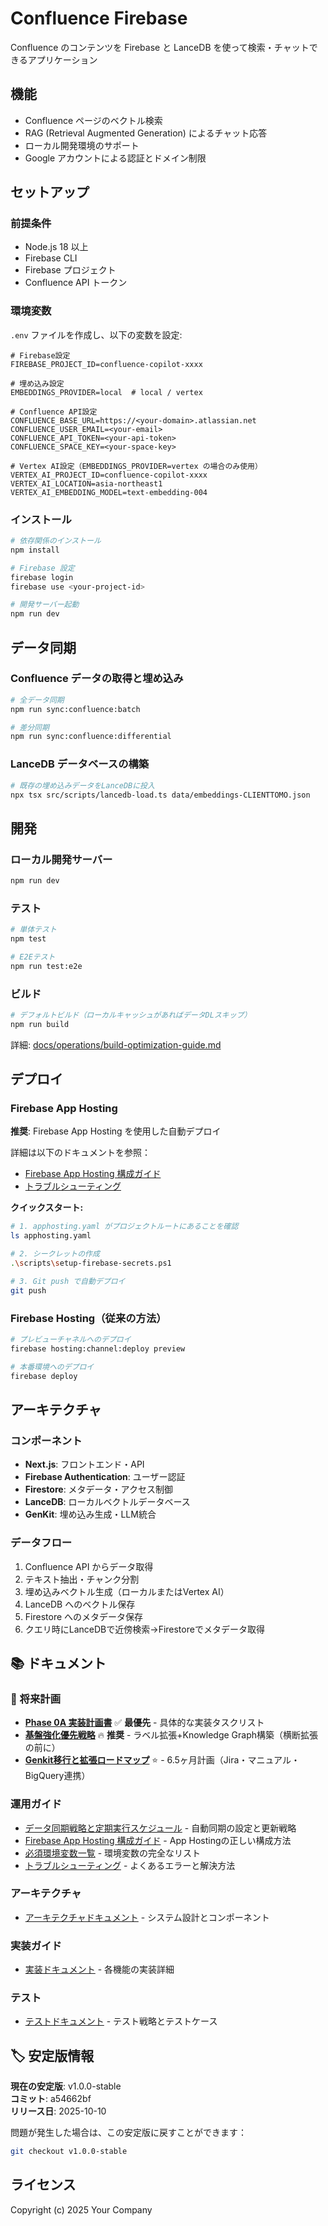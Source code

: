 # Confluence Firebase

Confluence のコンテンツを Firebase と LanceDB を使って検索・チャットできるアプリケーション

## 機能

- Confluence ページのベクトル検索
- RAG (Retrieval Augmented Generation) によるチャット応答
- ローカル開発環境のサポート
- Google アカウントによる認証とドメイン制限

## セットアップ

### 前提条件

- Node.js 18 以上
- Firebase CLI
- Firebase プロジェクト
- Confluence API トークン

### 環境変数

`.env` ファイルを作成し、以下の変数を設定:

```
# Firebase設定
FIREBASE_PROJECT_ID=confluence-copilot-xxxx

# 埋め込み設定
EMBEDDINGS_PROVIDER=local  # local / vertex

# Confluence API設定
CONFLUENCE_BASE_URL=https://<your-domain>.atlassian.net
CONFLUENCE_USER_EMAIL=<your-email>
CONFLUENCE_API_TOKEN=<your-api-token>
CONFLUENCE_SPACE_KEY=<your-space-key>

# Vertex AI設定（EMBEDDINGS_PROVIDER=vertex の場合のみ使用）
VERTEX_AI_PROJECT_ID=confluence-copilot-xxxx
VERTEX_AI_LOCATION=asia-northeast1
VERTEX_AI_EMBEDDING_MODEL=text-embedding-004
```

### インストール

```bash
# 依存関係のインストール
npm install

# Firebase 設定
firebase login
firebase use <your-project-id>

# 開発サーバー起動
npm run dev
```

## データ同期

### Confluence データの取得と埋め込み

```bash
# 全データ同期
npm run sync:confluence:batch

# 差分同期
npm run sync:confluence:differential
```

### LanceDB データベースの構築

```bash
# 既存の埋め込みデータをLanceDBに投入
npx tsx src/scripts/lancedb-load.ts data/embeddings-CLIENTTOMO.json
```

## 開発

### ローカル開発サーバー

```bash
npm run dev
```

### テスト

```bash
# 単体テスト
npm test

# E2Eテスト
npm run test:e2e
```

### ビルド

```bash
# デフォルトビルド（ローカルキャッシュがあればデータDLスキップ）
npm run build

```

詳細: [docs/operations/build-optimization-guide.md](docs/operations/build-optimization-guide.md)

## デプロイ

### Firebase App Hosting

**推奨**: Firebase App Hosting を使用した自動デプロイ

詳細は以下のドキュメントを参照：
- [Firebase App Hosting 構成ガイド](./docs/operations/firebase-app-hosting-configuration.md)
- [トラブルシューティング](./docs/operations/firebase-app-hosting-troubleshooting.md)

**クイックスタート:**
```bash
# 1. apphosting.yaml がプロジェクトルートにあることを確認
ls apphosting.yaml

# 2. シークレットの作成
.\scripts\setup-firebase-secrets.ps1

# 3. Git push で自動デプロイ
git push
```

### Firebase Hosting（従来の方法）

```bash
# プレビューチャネルへのデプロイ
firebase hosting:channel:deploy preview

# 本番環境へのデプロイ
firebase deploy
```

## アーキテクチャ

### コンポーネント

- **Next.js**: フロントエンド・API
- **Firebase Authentication**: ユーザー認証
- **Firestore**: メタデータ・アクセス制御
- **LanceDB**: ローカルベクトルデータベース
- **GenKit**: 埋め込み生成・LLM統合

### データフロー

1. Confluence API からデータ取得
2. テキスト抽出・チャンク分割
3. 埋め込みベクトル生成（ローカルまたはVertex AI）
4. LanceDB へのベクトル保存
5. Firestore へのメタデータ保存
6. クエリ時にLanceDBで近傍検索→Firestoreでメタデータ取得

## 📚 ドキュメント

### 🚀 将来計画
- [**Phase 0A 実装計画書**](./docs/architecture/phase-0A-implementation-plan.md) ✅ **最優先** - 具体的な実装タスクリスト
- [**基盤強化優先戦略**](./docs/architecture/foundation-first-strategy.md) 🔥 **推奨** - ラベル拡張+Knowledge Graph構築（横断拡張の前に）
- [**Genkit移行と拡張ロードマップ**](./docs/architecture/genkit-migration-and-expansion-roadmap.md) ⭐ - 6.5ヶ月計画（Jira・マニュアル・BigQuery連携）

### 運用ガイド
- [データ同期戦略と定期実行スケジュール](./docs/operations/data-synchronization-strategy.md) - 自動同期の設定と更新戦略
- [Firebase App Hosting 構成ガイド](./docs/operations/firebase-app-hosting-configuration.md) - App Hostingの正しい構成方法
- [必須環境変数一覧](./docs/operations/required-environment-variables.md) - 環境変数の完全なリスト
- [トラブルシューティング](./docs/operations/firebase-app-hosting-troubleshooting.md) - よくあるエラーと解決方法

### アーキテクチャ
- [アーキテクチャドキュメント](./docs/architecture/) - システム設計とコンポーネント

### 実装ガイド
- [実装ドキュメント](./docs/implementation/) - 各機能の実装詳細

### テスト
- [テストドキュメント](./docs/testing/) - テスト戦略とテストケース

## 🏷️ 安定版情報

**現在の安定版**: v1.0.0-stable  
**コミット**: a54662bf  
**リリース日**: 2025-10-10

問題が発生した場合は、この安定版に戻すことができます：
```bash
git checkout v1.0.0-stable
```

## ライセンス

Copyright (c) 2025 Your Company